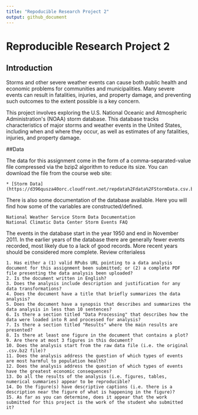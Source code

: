 ```yaml
---
title: "Repoducible Research Project 2"
output: github_document
---
```


# Reproducible Research Project 2

## Introduction

Storms and other severe weather events can cause both public health and economic problems for communities and municipalities. Many severe events can result in fatalities, injuries, and property damage, and preventing such outcomes to the extent possible is a key concern.

This project involves exploring the U.S. National Oceanic and Atmospheric Administration's (NOAA) storm database. This database tracks characteristics of major storms and weather events in the United States, including when and where they occur, as well as estimates of any fatalities, injuries, and property damage.

##Data

The data for this assignment come in the form of a comma-separated-value file compressed via the bzip2 algorithm to reduce its size. You can download the file from the course web site:

    * [Storm Data](https://d396qusza40orc.cloudfront.net/repdata%2Fdata%2FStormData.csv.bz2)

There is also some documentation of the database available. Here you will find how some of the variables are constructed/defined.

    National Weather Service Storm Data Documentation
    National Climatic Data Center Storm Events FAQ


The events in the database start in the year 1950 and end in November 2011. In the earlier years of the database there are generally fewer events recorded, most likely due to a lack of good records. More recent years should be considered more complete.
Review criterialess 


    1. Has either a (1) valid RPubs URL pointing to a data analysis document for this assignment been submitted; or (2) a complete PDF file presenting the data analysis been uploaded?
    2. Is the document written in English?
    3. Does the analysis include description and justification for any data transformations?
    4. Does the document have a title that briefly summarizes the data analysis?
    5. Does the document have a synopsis that describes and summarizes the data analysis in less than 10 sentences?
    6. Is there a section titled "Data Processing" that describes how the data were loaded into R and processed for analysis?
    7. Is there a section titled "Results" where the main results are presented?
    8. Is there at least one figure in the document that contains a plot?
    9. Are there at most 3 figures in this document?
    10. Does the analysis start from the raw data file (i.e. the original .csv.bz2 file)?
    11. Does the analysis address the question of which types of events are most harmful to population health?
    12. Does the analysis address the question of which types of events have the greatest economic consequences?
    13. Do all the results of the analysis (i.e. figures, tables, numerical summaries) appear to be reproducible?
    14. Do the figure(s) have descriptive captions (i.e. there is a description near the figure of what is happening in the figure)?
    15. As far as you can determine, does it appear that the work submitted for this project is the work of the student who submitted it?


